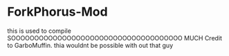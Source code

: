# ForkPhorus-Mod
this is used to compile 
SOOOOOOOOOOOOOOOOOOOOOOOOOOOOOOOOOOOOO MUCH Credit to GarboMuffin. thia wouldnt be possible with out that guy
